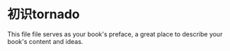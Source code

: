 初识tornado
=======

This file file serves as your book's preface, a great place to describe your book's content and ideas.
